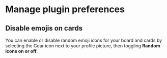 # Manage plugin preferences

## Disable emojis on cards

You can enable or disable random emoji icons for your board and cards by selecting the Gear icon next to your profile picture, then toggling **Random icons on or off**.
